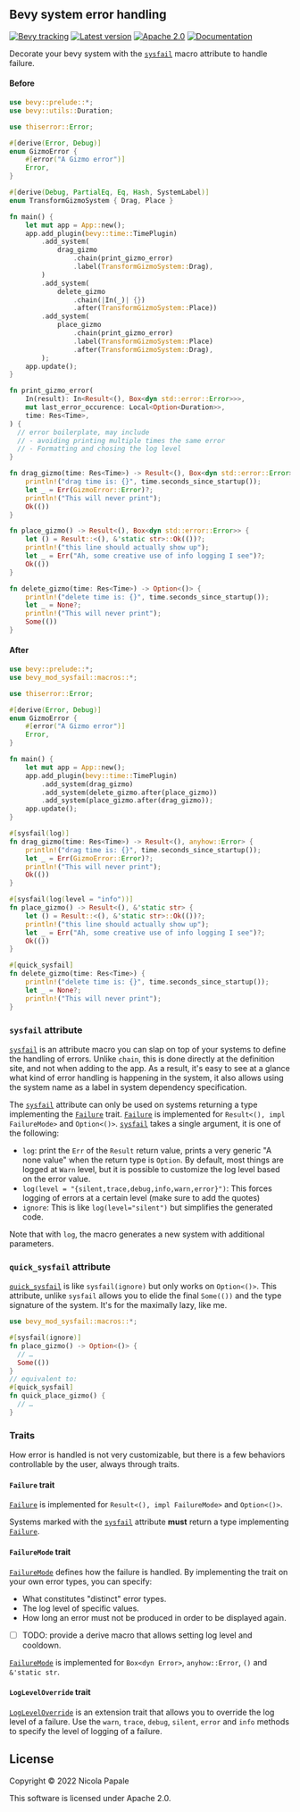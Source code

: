 ## Bevy system error handling 

[![Bevy tracking](https://img.shields.io/badge/Bevy%20tracking-released%20version-lightblue)](https://github.com/bevyengine/bevy/blob/main/docs/plugins_guidelines.md#main-branch-tracking)
[![Latest version](https://img.shields.io/crates/v/bevy_mod_sysfail.svg)](https://crates.io/crates/bevy_mod_sysfail)
[![Apache 2.0](https://img.shields.io/badge/license-Apache-blue.svg)](./LICENSE)
[![Documentation](https://docs.rs/bevy_mod_sysfail/badge.svg)](https://docs.rs/bevy_mod_sysfail/)

Decorate your bevy system with the [`sysfail`] macro attribute to handle failure.

#### Before

```rust
use bevy::prelude::*;
use bevy::utils::Duration;

use thiserror::Error;

#[derive(Error, Debug)]
enum GizmoError {
    #[error("A Gizmo error")]
    Error,
}

#[derive(Debug, PartialEq, Eq, Hash, SystemLabel)]
enum TransformGizmoSystem { Drag, Place }

fn main() {
    let mut app = App::new();
    app.add_plugin(bevy::time::TimePlugin)
        .add_system(
            drag_gizmo
                .chain(print_gizmo_error)
                .label(TransformGizmoSystem::Drag),
        )
        .add_system(
            delete_gizmo
                .chain(|In(_)| {})
                .after(TransformGizmoSystem::Place))
        .add_system(
            place_gizmo
                .chain(print_gizmo_error)
                .label(TransformGizmoSystem::Place)
                .after(TransformGizmoSystem::Drag),
        );
    app.update();
}

fn print_gizmo_error(
    In(result): In<Result<(), Box<dyn std::error::Error>>>,
    mut last_error_occurence: Local<Option<Duration>>,
    time: Res<Time>,
) {
  // error boilerplate, may include
  // - avoiding printing multiple times the same error
  // - Formatting and chosing the log level
}

fn drag_gizmo(time: Res<Time>) -> Result<(), Box<dyn std::error::Error>> {
    println!("drag time is: {}", time.seconds_since_startup());
    let _ = Err(GizmoError::Error)?;
    println!("This will never print");
    Ok(())
}

fn place_gizmo() -> Result<(), Box<dyn std::error::Error>> {
    let () = Result::<(), &'static str>::Ok(())?;
    println!("this line should actually show up");
    let _ = Err("Ah, some creative use of info logging I see")?;
    Ok(())
}

fn delete_gizmo(time: Res<Time>) -> Option<()> {
    println!("delete time is: {}", time.seconds_since_startup());
    let _ = None?;
    println!("This will never print");
    Some(())
}
```

#### After

```rust
use bevy::prelude::*;
use bevy_mod_sysfail::macros::*;

use thiserror::Error;

#[derive(Error, Debug)]
enum GizmoError {
    #[error("A Gizmo error")]
    Error,
}

fn main() {
    let mut app = App::new();
    app.add_plugin(bevy::time::TimePlugin)
        .add_system(drag_gizmo)
        .add_system(delete_gizmo.after(place_gizmo))
        .add_system(place_gizmo.after(drag_gizmo));
    app.update();
}

#[sysfail(log)]
fn drag_gizmo(time: Res<Time>) -> Result<(), anyhow::Error> {
    println!("drag time is: {}", time.seconds_since_startup());
    let _ = Err(GizmoError::Error)?;
    println!("This will never print");
    Ok(())
}

#[sysfail(log(level = "info"))]
fn place_gizmo() -> Result<(), &'static str> {
    let () = Result::<(), &'static str>::Ok(())?;
    println!("this line should actually show up");
    let _ = Err("Ah, some creative use of info logging I see")?;
    Ok(())
}

#[quick_sysfail]
fn delete_gizmo(time: Res<Time>) {
    println!("delete time is: {}", time.seconds_since_startup());
    let _ = None?;
    println!("This will never print");
}
```

### `sysfail` attribute

[`sysfail`] is an attribute macro you can slap on top of your systems to define
the handling of errors. Unlike `chain`, this is done directly at the definition
site, and not when adding to the app. As a result, it's easy to see at a glance
what kind of error handling is happening in the system, it also allows using
the system name as a label in system dependency specification.

The [`sysfail`] attribute can only be used on systems returning a type
implementing the [`Failure`] trait. [`Failure`] is implemented for 
`Result<(), impl FailureMode>` and `Option<()>`.
[`sysfail`] takes a single argument, it is one of the following:

- `log`: print the `Err` of the `Result` return value, prints a very
  generic "A none value" when the return type is `Option`.
  By default, most things are logged at `Warn` level, but it is
  possible to customize the log level based on the error value.
- `log(level = "{silent,trace,debug,info,warn,error}")`: This forces
  logging of errors at a certain level (make sure to add the quotes)
- `ignore`: This is like `log(level="silent")` but simplifies the
  generated code.

Note that with `log`, the macro generates a new system with additional
parameters.

### `quick_sysfail` attribute

[`quick_sysfail`] is like `sysfail(ignore)` but only works on `Option<()>`.
This attribute, unlike `sysfail` allows you to elide the final `Some(())`
and the type signature of the system. It's for the maximally lazy, like
me.

```rust
use bevy_mod_sysfail::macros::*;

#[sysfail(ignore)]
fn place_gizmo() -> Option<()> {
  // …
  Some(())
}
// equivalent to:
#[quick_sysfail]
fn quick_place_gizmo() {
  // …
}
```

### Traits

How error is handled is not very customizable, but there is a few behaviors
controllable by the user, always through traits.

#### `Failure` trait

[`Failure`] is implemented for `Result<(), impl FailureMode>` and `Option<()>`.

Systems marked with the [`sysfail`] attribute **must** return a type implementing
[`Failure`].

#### `FailureMode` trait

[`FailureMode`] defines how the failure is handled. By implementing the
trait on your own error types, you can specify:

- What constitutes "distinct" error types.
- The log level of specific values.
- How long an error must not be produced in order to be displayed again.

- [ ] TODO: provide a derive macro that allows setting log level and cooldown.

[`FailureMode`] is implemented for `Box<dyn Error>`, `anyhow::Error`, `()`
and `&'static str`.

#### `LogLevelOverride` trait

[`LogLevelOverride`] is an extension trait that allows you to override the 
log level of a failure. Use the `warn`, `trace`, `debug`, `silent`,
`error` and `info` methods to specify the level of logging of a failure.

## License

Copyright © 2022 Nicola Papale

This software is licensed under Apache 2.0.


[`FailureMode`]: https://docs.rs/bevy_mod_sysfail/0.1.0/bevy_mod_sysfail/trait.FailureMode.html
[`LogLevelOverride`]: https://docs.rs/bevy_mod_sysfail/0.1.0/bevy_mod_sysfail/trait.LogLevelOverride.html
[`Failure`]: https://docs.rs/bevy_mod_sysfail/0.1.0/bevy_mod_sysfail/trait.Failure.html
[`quick_sysfail`]: https://docs.rs/bevy_mod_sysfail/0.1.0/bevy_mod_sysfail/attr.quick_sysfail.html
[`sysfail`]: https://docs.rs/bevy_mod_sysfail/0.1.0/bevy_mod_sysfail/attr.sysfail.html
